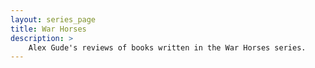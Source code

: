 ```yaml
---
layout: series_page
title: War Horses
description: >
    Alex Gude's reviews of books written in the War Horses series.
---
```

